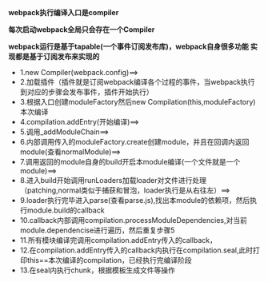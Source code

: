 **webpack执行编译入口是compiler**

**每次启动webpack全局只会存在一个Compiler**

**webpack运行是基于tapable(一个事件订阅发布库)，webpack自身很多功能  实现都是基于订阅发布来实现的**



+  1.new Compiler(webpack.config)==>
+  2.加载插件（插件就是订阅webpack编译各个过程的事件，当webpack执行到对应的步骤会发布事件，插件开始执行）
+  3.根据入口创建moduleFactory然后new Compilation(this,moduleFactory)本次编译
+  4.compilation.addEntry(开始编译)==>
+  5.调用_addModuleChain==>
+  6.内部调用传入的moduleFactory.create创建module，并且在回调内返回module(查看normalModule)==>
+  7.调用返回的module自身的build开启本module编译(一个文件就是一个module)==>
+  8.进入build开始调用runLoaders加载loader对文件进行处理（patching,normal类似于捕获和冒泡，loader执行是从右往左）==>
+  9.loader执行完毕进入parse(查看parse.js),找出本module的依赖项，然后执行module.build的callback
+  10.callback内部调用compilation.processModuleDependencies,对当前module.dependencise进行遍历，然后重复步骤5
+  11.所有模块编译完调用compilation.addEntry传入的callback，
+  12.在compilation.addEntry传入的callback内执行在compilation.seal,此时打印this==本次编译的compilation，已经执行完编译阶段
+  13.在seal内执行chunk，根据模板生成文件等操作
